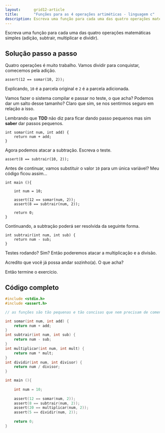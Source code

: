 ```yaml
---
layout:      grid12-article
title:       "Funções para as 4 operações artiméticas - linguagem c"
description: Escreva uma função para cada uma das quatro operações matemáticas simples.
---
```


Escreva uma função para cada uma das quatro operações matemáticas simples
(adição, subtrair, multiplicar e dividir).

        
Solução passo a passo
---

Quatro operações é muito trabalho. Vamos dividir para conquistar, comecemos pela adição.
   
	assert(12 == somar(10, 2));

Explicando, `10` é a parcela original e `2` é a parcela adicionada.

Vamos fazer o sistema compilar e passar no teste, o que acha? Podemos dar um salto desse tamanho? Claro que sim, se nos
sentirmos seguro em relação a isso.

Lembrando que __TDD__ não diz para ficar dando passo pequenos mas sim __saber__ dar passos pequenos. 

    int somar(int num, int add) {
        return num + add;
    }

Agora podemos atacar a subtração. Escreva o teste.

	assert(8 == subtrair(10, 2));

Antes de continuar, vamos substituir o valor `10` para um única variável? Meu código ficou assim...

    int main (){

        int num = 10;

        assert(12 == somar(num, 2));
        assert(8 == subtrair(num, 2));

        return 0;
    }

Continuando, a subtração poderá ser resolvida da seguinte forma.

    int subtrair(int num, int sub) {
        return num - sub;
    }

Testes rodando? Sim? Então poderemos atacar a multiplicação e a divisão.

Acredito que você já possa andar sozinho(a). O que acha?

Então termine o exercício.


Código completo
---

```c
#include <stdio.h>
#include <assert.h>

// as funções são tão pequenas e tão concisas que nem precisam de comentários

int somar(int num, int add) {
    return num + add;
}
int subtrair(int num, int sub) {
    return num - sub;
}
int multiplicar(int num, int mult) {
    return num * mult;
}
int dividir(int num, int divisor) {
    return num / divisor;
}

int main (){
    
    int num = 10;
    
	assert(12 == somar(num, 2));
	assert(8 == subtrair(num, 2));
	assert(20 == multiplicar(num, 2));
	assert(5 == dividir(num, 2));
    
	return 0;
}
```
        